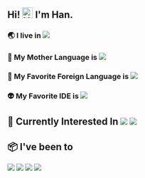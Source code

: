 ## Hi! <img src='https://qpluspicture.oss-cn-beijing.aliyuncs.com/6LjjQA/Hi.gif' alt='Hi' width="24"/>  I'm Han.

### :earth_asia: I live in  ![](https://img.shields.io/badge/OS-Linux-informational?style=flat&logo=linux&logoColor=white&color=9cf)
### 🚀 My Mother Language is ![](https://img.shields.io/badge/Code-Dart-informational?style=flat&logo=dart&logoColor=white&color=9cf) 
<!-- ### 🏁 My Favorite Playground is ![](https://img.shields.io/badge/Code-Flutter-informational?style=flat&logo=flutter&logoColor=white&color=9cf)  -->
### 📖 My Favorite Foreign Language is  ![](https://img.shields.io/badge/Code-Golang-informational?style=flat&logo=go&logoColor=white&color=9cf)
### 👽️ My Favorite IDE is ![](https://img.shields.io/badge/Editor-Vim-informational?style=flat&logo=vim&logoColor=white&color=9cf)
## 🙈 Currently Interested In ![](https://img.shields.io/badge/Code-Rust-informational?style=flat&logo=rust&logoColor=white&color=9cf)  ![](https://img.shields.io/badge/Code-Csharp-informational?style=flat&logo=csharp&logoColor=white&color=9cf) 

## :package: I've been to 
![](https://img.shields.io/badge/Tools-Firebase-informational?style=flat&logo=firebase&logoColor=white&color=9cf)
![](https://img.shields.io/badge/Tools-Docker-informational?style=flat&logo=docker&logoColor=white&color=9cf)
![](https://img.shields.io/badge/CICD-Fastlane-informational?style=flat&logo=fastlane&logoColor=white&color=9cf) ![](https://img.shields.io/badge/CICD-Jenkins-informational?style=flat&logo=jenkins&logoColor=white&color=9cf) 

<!-- ## Github Stats -->

<!--[![Top Langs](https://github-readme-stats.vercel.app/api/top-langs/?username=yoehwan)](https://github.com/yoehwan)-->
<!-- [![Han's GitHub stats](https://github-readme-stats.vercel.app/api?username=yoehwan&hide=contribs&show_icons=true)](https://github.com/yoehwan) -->

